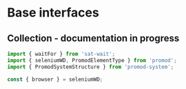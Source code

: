 # Base interfaces

## Collection - documentation in progress

```ts
import { waitFor } from 'sat-wait';
import { seleniumWD, PromodElementType } from 'promod';
import { PromodSystemStructure } from 'promod-system';

const { browser } = seleniumWD;
```

